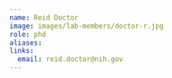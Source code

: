 ```yaml
---
name: Reid Doctor
image: images/lab-members/doctor-r.jpg
role: phd
aliases:
links:
  email: reid.doctor@nih.gov
---
```


